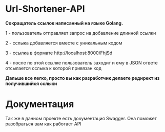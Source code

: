 # Url-Shortener-API

**Сокращатель ссылок написанный на языке Golang.**

1 - пользователь отправляет запрос на добавление длинной ссылки

2 - сслыка добавляется вместе с уникальным кодом

3 - ссылка в формате http://localhost:8000/FhjSd

4 - после по этой ссылке пользователь заходит и ему в JSON ответе отсылается сслыка к которой привязан код

**Дальше все легко, просто вы как разработчик делаете редирект из получившийся сслыки**

# Документация

Так же в данном проекте есть документация Swagger. Она поможет разобраться вам как работает API

